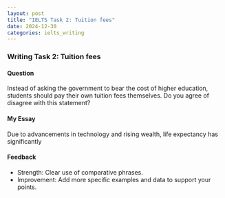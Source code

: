 ```yaml
---
layout: post
title: "IELTS Task 2: Tuition fees"
date: 2024-12-30
categories: ielts_writing
---
```


### Writing Task 2: Tuition fees

#### Question
Instead of asking the government to bear the cost of higher education, students should pay their own tuition fees themselves. Do you agree of disagree with this statement?

#### My Essay
Due to advancements in technology and rising wealth, life expectancy has significantly 





#### Feedback
- Strength: Clear use of comparative phrases.
- Improvement: Add more specific examples and data to support your points.
